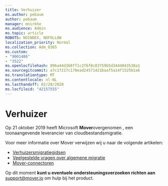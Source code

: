 ```yaml
---
title: Verhuizer
ms.author: pebaum
author: pebaum
manager: mnirkhe
ms.audience: Admin
ms.topic: article
ROBOTS: NOINDEX, NOFOLLOW
localization_priority: Normal
ms.collection: Adm_O365
ms.custom:
- "9001486"
- "3522"
ms.openlocfilehash: 896a44d368ff1c2f6f8c83759b5d3444043538a1
ms.sourcegitcommit: a7c17217c170ead24571421baaf5a14f1525b1a6
ms.translationtype: MT
ms.contentlocale: nl-NL
ms.lasthandoff: 02/20/2020
ms.locfileid: "42157555"
---
```

# <a name="mover"></a>Verhuizer

Op 21 oktober 2019 heeft Microsoft **Mover**overgenomen , een toonaangevende leverancier van cloudbestandsmigratie.

Voor meer informatie over Mover verwijzen wij u naar de volgende artikelen:

- [Verhuizersmigratiegidsen](https://mover.io/guides/)
- [Veelgestelde vragen over algemene migratie](https://mover.io/guides/general/)
- [Mover-connectoren](https://mover.io/connectors/)

Op dit moment **kunt u eventuele ondersteuningsverzoeken richten aan** [support@mover.io](mailto:support@mover.io) om hulp bij het product. 

 